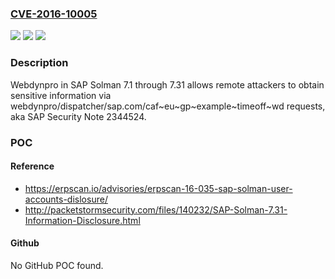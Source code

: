 ### [CVE-2016-10005](https://cve.mitre.org/cgi-bin/cvename.cgi?name=CVE-2016-10005)
![](https://img.shields.io/static/v1?label=Product&message=n%2Fa&color=blue)
![](https://img.shields.io/static/v1?label=Version&message=n%2Fa&color=blue)
![](https://img.shields.io/static/v1?label=Vulnerability&message=n%2Fa&color=brighgreen)

### Description

Webdynpro in SAP Solman 7.1 through 7.31 allows remote attackers to obtain sensitive information via webdynpro/dispatcher/sap.com/caf~eu~gp~example~timeoff~wd requests, aka SAP Security Note 2344524.

### POC

#### Reference
- https://erpscan.io/advisories/erpscan-16-035-sap-solman-user-accounts-dislosure/
- http://packetstormsecurity.com/files/140232/SAP-Solman-7.31-Information-Disclosure.html

#### Github
No GitHub POC found.

